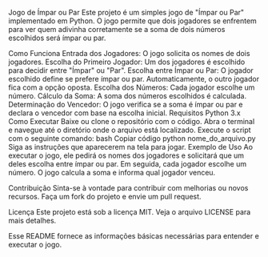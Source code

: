 Jogo de Ímpar ou Par
Este projeto é um simples jogo de "Ímpar ou Par" implementado em Python. O jogo permite que dois jogadores se enfrentem para ver quem adivinha corretamente se a soma de dois números escolhidos será ímpar ou par.

Como Funciona
Entrada dos Jogadores: O jogo solicita os nomes de dois jogadores.
Escolha do Primeiro Jogador: Um dos jogadores é escolhido para decidir entre "Ímpar" ou "Par".
Escolha entre Ímpar ou Par: O jogador escolhido define se prefere ímpar ou par. Automaticamente, o outro jogador fica com a opção oposta.
Escolha dos Números: Cada jogador escolhe um número.
Cálculo da Soma: A soma dos números escolhidos é calculada.
Determinação do Vencedor: O jogo verifica se a soma é ímpar ou par e declara o vencedor com base na escolha inicial.
Requisitos
Python 3.x
Como Executar
Baixe ou clone o repositório com o código.
Abra o terminal e navegue até o diretório onde o arquivo está localizado.
Execute o script com o seguinte comando:
bash
Copiar código
python nome_do_arquivo.py
Siga as instruções que aparecerem na tela para jogar.
Exemplo de Uso
Ao executar o jogo, ele pedirá os nomes dos jogadores e solicitará que um deles escolha entre ímpar ou par. Em seguida, cada jogador escolhe um número. O jogo calcula a soma e informa qual jogador venceu.

Contribuição
Sinta-se à vontade para contribuir com melhorias ou novos recursos. Faça um fork do projeto e envie um pull request.

Licença
Este projeto está sob a licença MIT. Veja o arquivo LICENSE para mais detalhes.

Esse README fornece as informações básicas necessárias para entender e executar o jogo.
